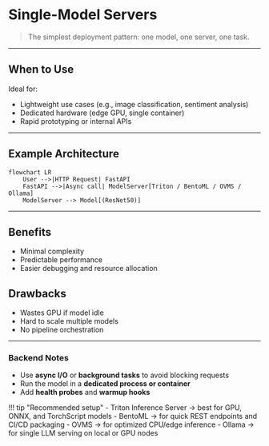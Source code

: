 # Single-Model Servers

> The simplest deployment pattern: one model, one server, one task.

---

## When to Use

Ideal for:

* Lightweight use cases (e.g., image classification, sentiment analysis)
* Dedicated hardware (edge GPU, single container)
* Rapid prototyping or internal APIs

---

## Example Architecture

```mermaid
flowchart LR
    User -->|HTTP Request| FastAPI
    FastAPI -->|Async call| ModelServer[Triton / BentoML / OVMS / Ollama]
    ModelServer --> Model[(ResNet50)]
```

---

## Benefits

* Minimal complexity
* Predictable performance
* Easier debugging and resource allocation

## Drawbacks

* Wastes GPU if model idle
* Hard to scale multiple models
* No pipeline orchestration

---

### Backend Notes

* Use **async I/O** or **background tasks** to avoid blocking requests
* Run the model in a **dedicated process or container**
* Add **health probes** and **warmup hooks**

!!! tip "Recommended setup"
    - Triton Inference Server → best for GPU, ONNX, and TorchScript models
    - BentoML → for quick REST endpoints and CI/CD packaging
    - OVMS → for optimized CPU/edge inference
    - Ollama → for single LLM serving on local or GPU nodes